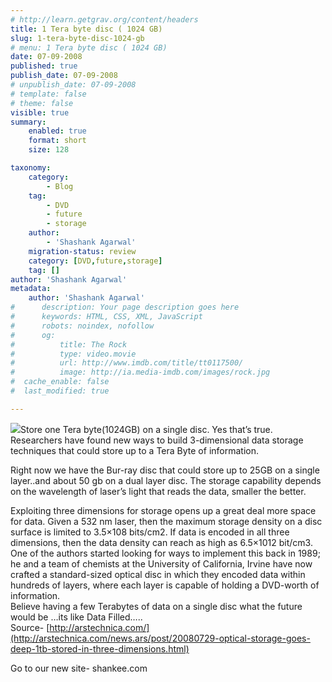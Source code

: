 ```yaml
---
# http://learn.getgrav.org/content/headers
title: 1 Tera byte disc ( 1024 GB)
slug: 1-tera-byte-disc-1024-gb
# menu: 1 Tera byte disc ( 1024 GB)
date: 07-09-2008
published: true
publish_date: 07-09-2008
# unpublish_date: 07-09-2008
# template: false
# theme: false
visible: true
summary:
    enabled: true
    format: short
    size: 128

taxonomy:
    category:
        - Blog
    tag:
        - DVD
        - future
        - storage
    author:
        - 'Shashank Agarwal'
    migration-status: review
    category: [DVD,future,storage]
    tag: []
author: 'Shashank Agarwal'
metadata:
    author: 'Shashank Agarwal'
#      description: Your page description goes here
#      keywords: HTML, CSS, XML, JavaScript
#      robots: noindex, nofollow
#      og:
#          title: The Rock
#          type: video.movie
#          url: http://www.imdb.com/title/tt0117500/
#          image: http://ia.media-imdb.com/images/rock.jpg
#  cache_enable: false
#  last_modified: true

---
```


[![](http://3.bp.blogspot.com/_V2JZuLkPrjQ/SMN0mxUmrOI/AAAAAAAACvs/0m3YkYzHWs0/s320/91641_scn.jpg)](http://3.bp.blogspot.com/_V2JZuLkPrjQ/SMN0mxUmrOI/AAAAAAAACvs/0m3YkYzHWs0/s1600-h/91641_scn.jpg)Store one Tera byte(1024GB) on a single disc. Yes that’s true. Researchers have found new ways to build 3-dimensional data storage techniques that could store up to a Tera Byte of information.  
  
Right now we have the Bur-ray disc that could store up to 25GB on a single layer..and about 50 gb on a dual layer disc. The storage capability depends on the wavelength of laser’s light that reads the data, smaller the better.

Exploiting three dimensions for storage opens up a great deal more space for data. Given a 532 nm laser, then the maximum storage density on a disc surface is limited to 3.5×108 bits/cm2. If data is encoded in all three dimensions, then the data density can reach as high as 6.5×1012 bit/cm3. One of the authors started looking for ways to implement this back in 1989; he and a team of chemists at the University of California, Irvine have now crafted a standard-sized optical disc in which they encoded data within hundreds of layers, where each layer is capable of holding a DVD-worth of information.  
Believe having a few Terabytes of data on a single disc what the future would be …its like Data Filled…..  
Source- [http://arstechnica.com/](http://arstechnica.com/news.ars/post/20080729-optical-storage-goes-deep-1tb-stored-in-three-dimensions.html)

Go to our new site- shankee.com
